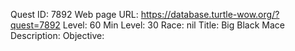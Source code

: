 Quest ID: 7892
Web page URL: https://database.turtle-wow.org/?quest=7892
Level: 60
Min Level: 30
Race: nil
Title: Big Black Mace
Description: 
Objective: 
